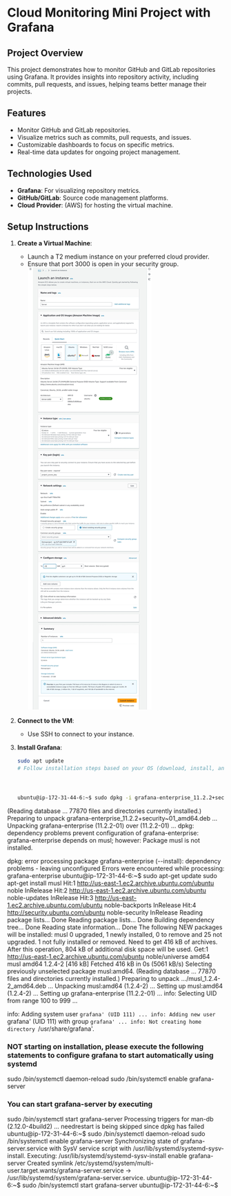 # Cloud Monitoring Mini Project with Grafana

## Project Overview

This project demonstrates how to monitor GitHub and GitLab repositories using Grafana. It provides insights into repository activity, including commits, pull requests, and issues, helping teams better manage their projects.


## Features

- Monitor GitHub and GitLab repositories.
- Visualize metrics such as commits, pull requests, and issues.
- Customizable dashboards to focus on specific metrics.
- Real-time data updates for ongoing project management.

## Technologies Used

- **Grafana**: For visualizing repository metrics.
- **GitHub/GitLab**: Source code management platforms.
- **Cloud Provider**: (AWS) for hosting the virtual machine.

## Setup Instructions

1. **Create a Virtual Machine**:
   - Launch a T2 medium instance on your preferred cloud provider.
   - Ensure that port 3000 is open in your security group.
   ![Logo](https://github.com/anil-rupnar/Cloud-Monitoring-Mini-Project-with-Grafana/blob/main/images/Aws.jpg)

2. **Connect to the VM**:
   - Use SSH to connect to your instance.

3. **Install Grafana**:
   ```bash
   sudo apt update
   # Follow installation steps based on your OS (download, install, and start Grafana)



   ubuntu@ip-172-31-44-6:~$ sudo dpkg -i grafana-enterprise_11.2.2+security~01_amd64.deb
(Reading database ... 77870 files and directories currently installed.)
Preparing to unpack grafana-enterprise_11.2.2+security~01_amd64.deb ...
Unpacking grafana-enterprise (11.2.2-01) over (11.2.2-01) ...
dpkg: dependency problems prevent configuration of grafana-enterprise:
 grafana-enterprise depends on musl; however:
  Package musl is not installed.

dpkg: error processing package grafana-enterprise (--install):
 dependency problems - leaving unconfigured
Errors were encountered while processing:
 grafana-enterprise
ubuntu@ip-172-31-44-6:~$ sudo apt-get update
sudo apt-get install musl
Hit:1 http://us-east-1.ec2.archive.ubuntu.com/ubuntu noble InRelease
Hit:2 http://us-east-1.ec2.archive.ubuntu.com/ubuntu noble-updates InRelease
Hit:3 http://us-east-1.ec2.archive.ubuntu.com/ubuntu noble-backports InRelease
Hit:4 http://security.ubuntu.com/ubuntu noble-security InRelease
Reading package lists... Done
Reading package lists... Done
Building dependency tree... Done
Reading state information... Done
The following NEW packages will be installed:
  musl
0 upgraded, 1 newly installed, 0 to remove and 25 not upgraded.
1 not fully installed or removed.
Need to get 416 kB of archives.
After this operation, 804 kB of additional disk space will be used.
Get:1 http://us-east-1.ec2.archive.ubuntu.com/ubuntu noble/universe amd64 musl amd64 1.2.4-2 [416 kB]
Fetched 416 kB in 0s (5061 kB/s)
Selecting previously unselected package musl:amd64.
(Reading database ... 77870 files and directories currently installed.)
Preparing to unpack .../musl_1.2.4-2_amd64.deb ...
Unpacking musl:amd64 (1.2.4-2) ...
Setting up musl:amd64 (1.2.4-2) ...
Setting up grafana-enterprise (11.2.2-01) ...
info: Selecting UID from range 100 to 999 ...

info: Adding system user `grafana' (UID 111) ...
info: Adding new user `grafana' (UID 111) with group `grafana' ...
info: Not creating home directory `/usr/share/grafana'.
### NOT starting on installation, please execute the following statements to configure grafana to start automatically using systemd
 sudo /bin/systemctl daemon-reload
 sudo /bin/systemctl enable grafana-server
### You can start grafana-server by executing
 sudo /bin/systemctl start grafana-server
Processing triggers for man-db (2.12.0-4build2) ...
needrestart is being skipped since dpkg has failed
ubuntu@ip-172-31-44-6:~$  sudo /bin/systemctl daemon-reload
 sudo /bin/systemctl enable grafana-server
Synchronizing state of grafana-server.service with SysV service script with /usr/lib/systemd/systemd-sysv-install.
Executing: /usr/lib/systemd/systemd-sysv-install enable grafana-server
Created symlink /etc/systemd/system/multi-user.target.wants/grafana-server.service → /usr/lib/systemd/system/grafana-server.service.
ubuntu@ip-172-31-44-6:~$  sudo /bin/systemctl start grafana-server
ubuntu@ip-172-31-44-6:~$

